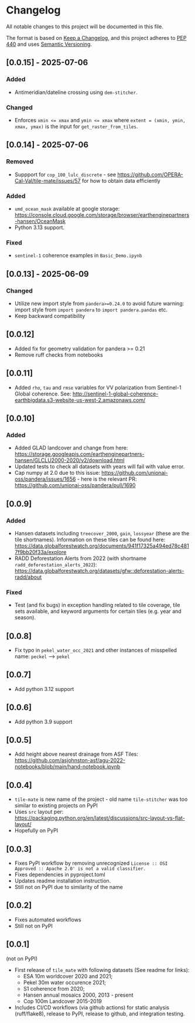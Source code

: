 # Changelog

All notable changes to this project will be documented in this file.

The format is based on [Keep a Changelog](https://keepachangelog.com/en/1.0.0/),
and this project adheres to [PEP 440](https://www.python.org/dev/peps/pep-0440/)
and uses [Semantic Versioning](https://semver.org/spec/v2.0.0.html).

## [0.0.15] - 2025-07-06

### Added
- Antimeridian/dateline crossing using `dem-stitcher`.

### Changed
- Enforces `xmin <= xmax` and `ymin <= xmax` where `extent = (xmin, ymin, xmax, ymax)` is the input for `get_raster_from_tiles`.

## [0.0.14] - 2025-07-06

### Removed
- Suppport for `cop_100_lulc_discrete` - see https://github.com/OPERA-Cal-Val/tile-mate/issues/57 for how to obtain data efficiently
  
### Added
- `umd_ocean_mask` available at google storage: https://console.cloud.google.com/storage/browser/earthenginepartners-hansen/OceanMask
- Python 3.13 support.

### Fixed
- `sentinel-1` coherence examples in `Basic_Demo.ipynb`

## [0.0.13] - 2025-06-09

### Changed
* Utilize new import style from `pandera>=0.24.0` to avoid future warning: import style from `import pandera` to `import pandera.pandas` etc.
* Keep backward compatibility

## [0.0.12]
  * Added fix for geometry validation for pandera >= 0.21
  * Remove ruff checks from notebooks

## [0.0.11]
* Added `rho`, `tau` and `rmse` variables for VV polarization from Sentinel-1 Global coherence. See: http://sentinel-1-global-coherence-earthbigdata.s3-website-us-west-2.amazonaws.com/

## [0.0.10]

### Added
* Added GLAD landcover and change from here: https://storage.googleapis.com/earthenginepartners-hansen/GLCLU2000-2020/v2/download.html
* Updated tests to check all datasets with years will fail with value error.
* Cap numpy at 2.0 due to this issue: https://github.com/unionai-oss/pandera/issues/1656 - here is the relevant PR: https://github.com/unionai-oss/pandera/pull/1690


## [0.0.9]

### Added
* Hansen datasets including `treecover_2000`, `gain`, `lossyear` (these are the tile shortnames). Information on these tiles can be found here: https://data.globalforestwatch.org/documents/941f17325a494ed78c4817f9bb20f33a/explore
* RADD Deforestation Alerts from 2022 (with shortname `radd_deforestation_alerts_2022`): https://data.globalforestwatch.org/datasets/gfw::deforestation-alerts-radd/about

### Fixed
* Test (and fix bugs) in exception handling related to tile coverage, tile sets available, and keyword arguments for certain tiles (e.g. year and season).

## [0.0.8]
* Fix typo in `pekel_water_occ_2021` and other instances of misspelled name: `peckel` --> `pekel`

## [0.0.7]
* Add python 3.12 support

## [0.0.6]
* Add python 3.9 support

## [0.0.5]
* Add height above nearest drainage from ASF Tiles: https://github.com/asjohnston-asf/agu-2022-notebooks/blob/main/hand-notebook.ipynb

## [0.0.4]
* `tile-mate` is new name of the project - old name `tile-stitcher` was too similar to existing projects on PyPI
* Uses `src` layout per: https://packaging.python.org/en/latest/discussions/src-layout-vs-flat-layout/
* Hopefully on PyPI

## [0.0.3]
* Fixes PyPI workflow by removing unrecognized `License :: OSI Approved :: Apache 2.0' is not a valid classifier.`
* Fixes dependencies in pyproject.toml
* Updates readme installation instruction.
* Still not on PyPI due to similarity of the name

## [0.0.2]
* Fixes automated workflows
* Still not on PyPI

## [0.0.1]
(not on PyPI)

* First release of `tile_mate` with following datasets (See readme for links):
    - ESA 10m worldcover 2020 and 2021; 
    - Pekel 30m water occurence 2021; 
    - S1 coherence from 2020;  
    - Hansen annual mosaics 2000, 2013 - present
    - Cop 100m Landcover 2015-2019
* Includes CI/CD workflows (via github actions) for static analysis (ruff/flake8), release to PyPI, release to github, and integration testing.
